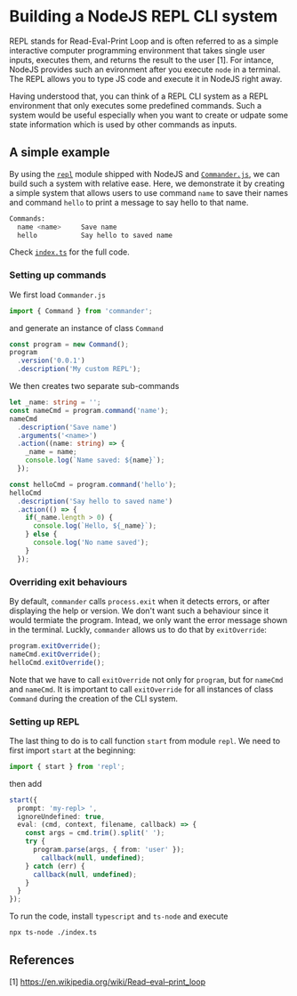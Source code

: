 # Building a NodeJS REPL CLI system

REPL stands for Read-Eval-Print Loop and is often referred to as a simple interactive computer programming environment that takes single user inputs, executes them, and returns the result to the user [1]. For intance, NodeJS provides such an evironment after you execute `node` in a terminal. The REPL allows you to type JS code and execute it in NodeJS right away. 

Having understood that, you can think of a REPL CLI system as a REPL environment that only executes some predefined commands. Such a system would be useful especially when you want to create or udpate some state information which is used by other commands as inputs.

## A simple example
By using the [`repl`](https://nodejs.org/api/repl.html) module shipped with NodeJS and [`Commander.js`](https://github.com/tj/commander.js/tree/master), we can build such a system with relative ease. Here, we demonstrate it by creating a simple system that allows users to use command `name` to save their names and command `hello` to print a message to say hello to that name.
```bash
Commands:
  name <name>     Save name
  hello           Say hello to saved name
```
Check [`index.ts`](https://github.com/zzGHzz/DemoProjects/blob/main/how-to-create-custom-repl/index.ts) for the full code.

### Setting up commands
We first load `Commander.js`
```typescript
import { Command } from 'commander';
``` 
and generate an instance of class `Command` 
```typescript
const program = new Command();
program
  .version('0.0.1')
  .description('My custom REPL');
```
We then creates two separate sub-commands
```typescript
let _name: string = '';
const nameCmd = program.command('name');
nameCmd
  .description('Save name')
  .arguments('<name>')
  .action((name: string) => {
    _name = name;
    console.log(`Name saved: ${name}`);
  });

const helloCmd = program.command('hello');
helloCmd
  .description('Say hello to saved name')
  .action(() => {
    if(_name.length > 0) {
      console.log(`Hello, ${_name}`);
    } else {
      console.log('No name saved');
    }
  });
```
### Overriding exit behaviours
By default, `commander` calls `process.exit` when it detects errors, or after displaying the help or version. We don't want such a behaviour since it would termiate the program. Intead, we only want the error message shown in the terminal. Luckly, `commander` allows us to do that by `exitOverride`:
```typescript
program.exitOverride();
nameCmd.exitOverride();
helloCmd.exitOverride();
```
Note that we have to call `exitOverride` not only for `program`, but for `nameCmd` and `nameCmd`. It is important to call `exitOverride` for all instances of class `Command` during the creation of the CLI system.

### Setting up REPL
The last thing to do is to call function `start` from module `repl`. We need to first import `start` at the beginning:
```typescript
import { start } from 'repl';
```
then add 
```typescript
start({
  prompt: 'my-repl> ',
  ignoreUndefined: true,
  eval: (cmd, context, filename, callback) => {
    const args = cmd.trim().split(' ');
    try {
      program.parse(args, { from: 'user' });
        callback(null, undefined);
    } catch (err) {
      callback(null, undefined);
    }
  }
});
```
To run the code, install `typescript` and `ts-node` and execute
```bash
npx ts-node ./index.ts
```

## References
[1] https://en.wikipedia.org/wiki/Read–eval–print_loop